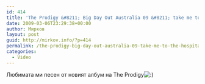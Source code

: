 ```yaml
---
id: 414
title: 'The Prodigy &#8211; Big Day Out Australia 09 &#8211; take me to the hospital'
date: 2009-03-06T23:29:38+00:00
author: Мирков
layout: post
guid: http://mirkov.info/?p=414
permalink: /the-prodigy-big-day-out-australia-09-take-me-to-the-hospital/
categories:
  - Video
---
```

Любимата ми песен от новият албум на The Prodigy<img src='http://mirkov.info/wp-includes/images/blank.gif' alt=':)' class='wp-smiley smiley-2' />